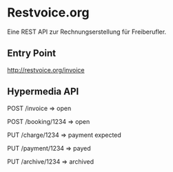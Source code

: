 # Restvoice.org

Eine REST API zur Rechnungserstellung für Freiberufler.

## Entry Point

http://restvoice.org/invoice

## Hypermedia API

POST    /invoice               => open

POST    /booking/1234          => open

PUT     /charge/1234           => payment expected

PUT     /payment/1234          => payed

PUT     /archive/1234          => archived







